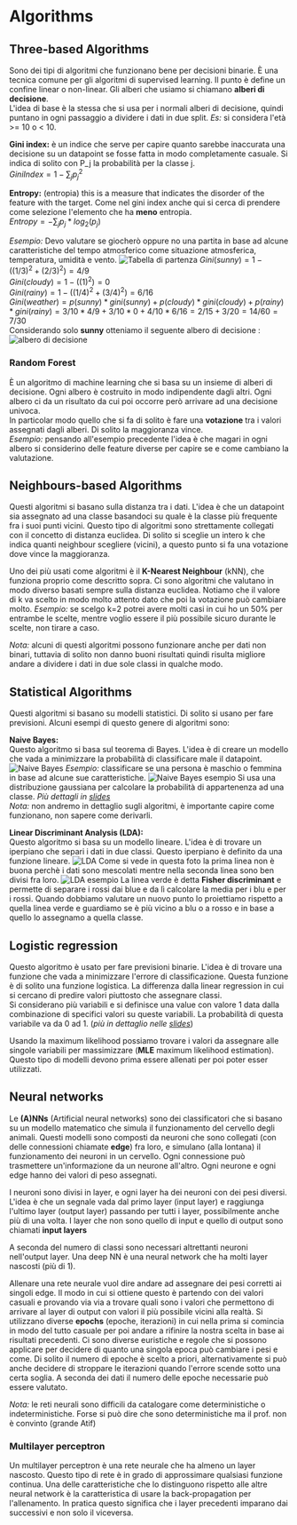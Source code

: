 # Algorithms

## Three-based Algorithms

Sono dei tipi di algoritmi che funzionano bene per decisioni binarie. È una tecnica comune per gli algoritmi di supervised learning. Il punto è define un confine linear o non-linear.
Gli alberi che usiamo si chiamano **alberi di decisione**.  
L'idea di base è la stessa che si usa per i normali alberi di decisione, quindi puntano in ogni passaggio a dividere i dati in due split. *Es:* si considera l'età >= 10 o < 10.

**Gini index:** è un indice che serve per capire quanto sarebbe inaccurata una decisione su un datapoint se fosse fatta in modo completamente casuale. Si indica di solito con P_j la probabilità per la classe j.  
$GiniIndex = 1-\sum_j{p_j^2}$

**Entropy:** (entropia) this is a measure that indicates the disorder of the feature with the target. Come nel gini index anche qui si cerca di prendere come selezione l'elemento che ha **meno** entropia.  
$Entropy = -\sum_j{p_j * log_2(p_j)}$

*Esempio:* Devo valutare se giocherò oppure no una partita in base ad alcune caratteristiche del tempo atmosferico come situazione atmosferica, temperatura, umidità e vento.
![Tabella di partenza](../Screenshots/sunny_rainy_cloudy)
$Gini(sunny) = 1-((1/3)^2 + (2/3)^2) = 4/9$  
$Gini(cloudy) = 1-((1)^2) = 0$  
$Gini(rainy) = 1-((1/4)^2 + (3/4)^2) = 6/16$  
$Gini(weather) = p(sunny)*gini(sunny) + p(cloudy)*gini(cloudy) + p(rainy)*gini(rainy) = 3/10 * 4/9 + 3/10 * 0 + 4/10 * 6/16 = 2/15 + 3/20 = 14/60 = 7/30$  
Considerando solo **sunny** otteniamo il seguente albero di decisione :
![albero di decisione](../Screenshots/decision_tree)

### Random Forest

È un algoritmo di machine learning che si basa su un insieme di alberi di decisione. Ogni albero è costruito in modo indipendente dagli altri. Ogni albero ci da un risultato da cui poi occorre però arrivare ad una decisione univoca.  
In particolar modo quello che si fa di solito è fare una **votazione** tra i valori assegnati dagli alberi. Di solito la maggioranza vince.  
*Esempio:* pensando all'esempio precedente l'idea è che magari in ogni albero si considerino delle feature diverse per capire se e come cambiano la valutazione.

## Neighbours-based Algorithms

Questi algoritmi si basano sulla distanza tra i dati. L'idea è che un datapoint sia assegnato ad una classe basandoci su quale è la classe più frequente fra i suoi punti vicini. Questo tipo di algoritmi sono strettamente collegati con il concetto di distanza euclidea. Di solito si sceglie un intero k che indica quanti neighbour scegliere (vicini), a questo punto si fa una votazione dove vince la maggioranza.

Uno dei più usati come algoritmi è il **K-Nearest Neighbour** (kNN), che funziona proprio come descritto sopra. Ci sono algoritmi che valutano in modo diverso basati sempre sulla distanza euclidea. Notiamo che il valore di k va scelto in modo molto attento dato che poi la votazione può cambiare molto. *Esempio:* se scelgo k=2 potrei avere molti casi in cui ho un 50% per entrambe le scelte, mentre voglio essere il più possibile sicuro durante le scelte, non tirare a caso.

*Nota:* alcuni di questi algoritmi possono funzionare anche per dati non binari, tuttavia di solito non danno buoni risultati quindi risulta migliore andare a dividere i dati in due sole classi in qualche modo.

## Statistical Algorithms

Questi algoritmi si basano su modelli statistici. Di solito si usano per fare previsioni. Alcuni esempi di questo genere di algoritmi sono:

**Naive Bayes:**  
Questo algoritmo si basa sul teorema di Bayes. L'idea è di creare un modello che vada a minimizzare la probabilità di classificare male il datapoint.
![Naive Bayes](../Screenshots/naive_bayes)
*Esempio:* classificare se una persona è maschio o femmina in base ad alcune sue caratteristiche.
![Naive Bayes esempio](../Screenshots/male_female)
Si usa una distribuzione gaussiana per calcolare la probabilità di appartenenza ad una classe. *Più dettagli in [slides](./slides/DCML-CPS_6)*  
*Nota:* non andremo in dettaglio sugli algoritmi, è importante capire come funzionano, non sapere come derivarli.

**Linear Discriminant Analysis (LDA):**  
Questo algoritmo si basa su un modello lineare. L'idea è di trovare un iperpiano che separi i dati in due classi. Questo iperpiano è definito da una funzione lineare.
![LDA](../Screenshots/linear_discriminant)
Come si vede in questa foto la prima linea non è buona perchè i dati sono mescolati mentre nella seconda linea sono ben divisi fra loro.
![LDA esempio](../Screenshots/linear_discriminant_example)
La linea verde è detta **Fisher discriminant** e permette di separare i rossi dai blue e da lì calcolare la media per i blu e per i rossi. Quando dobbiamo valutare un nuovo punto lo proiettiamo rispetto a quella linea verde e guardiamo se è più vicino a blu o a rosso e in base a quello lo assegnamo a quella classe.

## Logistic regression

Questo algoritmo è usato per fare previsioni binarie. L'idea è di trovare una funzione che vada a minimizzare l'errore di classificazione. Questa funzione è di solito una funzione logistica. La differenza dalla linear regression in cui si cercano di predire valori piuttosto che assegnare classi.  
Si considerano più variabili e si definisce una value con valore 1 data dalla combinazione di specifici valori su queste variabili. La probabilità di questa variabile va da 0 ad 1. (*più in dettaglio nelle [slides](./slides/DCML-CPS_6)*)

Usando la maximum likelihood possiamo trovare i valori da assegnare alle singole variabili per massimizzare (**MLE** maximum likelihood estimation).  
Questo tipo di modelli devono prima essere allenati per poi poter esser utilizzati.

## Neural networks

Le **(A)NNs** (Artificial neural networks) sono dei classificatori che si basano su un modello matematico che simula il funzionamento del cervello degli animali. Questi modelli sono composti da neuroni che sono collegati (con delle connessioni chiamate **edge**) fra loro, e simulano (alla lontana) il funzionamento dei neuroni in un cervello. Ogni connessione può trasmettere un'informazione da un neurone all'altro. Ogni neurone e ogni edge hanno dei valori di peso assegnati.

I neuroni sono divisi in layer, e ogni layer ha dei neuroni con dei pesi diversi. L'idea è che un segnale vada dal primo layer (input layer) e raggiunga l'ultimo layer (output layer) passando per tutti i layer, possibilmente anche più di una volta. I layer che non sono quello di input e quello di output sono chiamati **input layers**

A seconda del numero di classi sono necessari altrettanti neuroni nell'output layer. Una deep NN è una neural network che ha molti layer nascosti (più di 1).

Allenare una rete neurale vuol dire andare ad assegnare dei pesi corretti ai singoli edge. Il modo in cui si ottiene questo è partendo con dei valori casuali e provando via via a trovare quali sono i valori che permettono di arrivare al layer di output con valori il più possibile vicini alla realtà. Si utilizzano diverse **epochs** (epoche, iterazioni) in cui nella prima si comincia in modo del tutto casuale per poi andare a rifinire la nostra scelta in base ai risultati precedenti. Ci sono diverse euristiche e regole che si possono applicare per decidere di quanto una singola epoca può cambiare i pesi e come. Di solito il numero di epoche è scelto a priori, alternativamente si può anche decidere di stroppare le iterazioni quando l'errore scende sotto una certa soglia. A seconda dei dati il numero delle epoche necessarie può essere valutato.

*Nota:* le reti neurali sono difficili da catalogare come deterministiche o indeterministiche. Forse si può dire che sono deterministiche ma il prof. non è convinto (grande Atif)

### Multilayer perceptron

Un multilayer perceptron è una rete neurale che ha almeno un layer nascosto. Questo tipo di rete è in grado di approssimare qualsiasi funzione continua. Una delle caratteristiche che lo distinguono rispetto alle altre neural network è la caratteristica di usare la back-propagation per l'allenamento. In pratica questo significa che i layer precedenti imparano dai successivi e non solo il viceversa.
